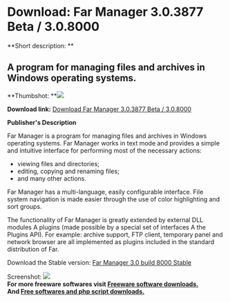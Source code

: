 # Download: Far Manager 3.0.3877 Beta / 3.0.8000

**Short description: **

## A program for managing files and archives in Windows operating systems.

  
**Thumbshot: **![](http://www.freewarefiles.com/screenshot/farmanager2_md.gif)   
  
**Download link:** [Download Far Manager 3.0.3877 Beta / 3.0.8000](http://freesoftwares.boysofts.com/Far-Manager_program_50287.html)  
  

**Publisher's Description**  
  

Far Manager is a program for managing files and archives in Windows operating
systems. Far Manager works in text mode and provides a simple and intuitive
interface for performing most of the necessary actions:

  * viewing files and directories; 
  * editing, copying and renaming files; 
  * and many other actions. 

Far Manager has a multi-language, easily configurable interface. File system
navigation is made easier through the use of color highlighting and sort
groups.

The functionality of Far Manager is greatly extended by external DLL modules A
plugins (made possible by a special set of interfaces A the Plugins API). For
example: archive support, FTP client, temporary panel and network browser are
all implemented as plugins included in the standard distribution of Far.

Download the Stable version: [Far Manager 3.0 build 8000
Stable](http://farmanager.com/files/Far30b3800.x86.20140208.msi)

  
  
Screenshot: ![](http://www.freewarefiles.com/screenshot/farmanager2.gif)  
**For more freeware softwares visit [Freeware software downloads.](http://freesoftwares.boysofts.com/)**   
**And [Free softwares and php script downloads.](http://www.boysofts.com/)**


